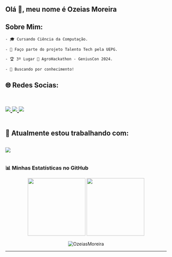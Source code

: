 <h2>Olá 👋, meu nome é Ozeias Moreira</h2>
<h2>Sobre Mim:</h2>
  <div>
    
    - 🎓 Cursando Ciência da Computação.
    
    - 💼 Faço parte do projeto Talento Tech pela UEPG.
    
    - 🏆 3º Lugar 🥉 AgroHackathon - GeniusCon 2024.
    
    - 🚀 Buscando por conhecimento!
  </div>
<h2>🌐 Redes Socias:<h2>
  <div style="display: flex">
<p align="center">
  <a href="https://www.linkedin.com/in/ozeiasmoreira">
    <img src="https://skillicons.dev/icons?i=linkedin" />
  </a>
    <a href="https://www.instagram.com/_ozmoreiraa">
    <img src="https://skillicons.dev/icons?i=instagram" />
  </a>
      <a href="https://www.ozmoreira17@gmail.com">
    <img src="https://skillicons.dev/icons?i=gmail" />
  </a>
</p>
</div>
<h2>🚀 Atualmente estou trabalhando com:</h2>
<div style="display: flex">
  
<p align="center">
  <a href="https://skillicons.dev">
    <img src="https://skillicons.dev/icons?i=java,spring,react,postgres,docker,c" />
  </a>
</p>

</div>

<div >

### 📊 Minhas Estatísticas no GitHub

<p align="center">
  <img height="180em" src="https://github-readme-stats.vercel.app/api?username=OzeiasMoreira&theme=highcontrast&hide_border=false&include_all_commits=false&count_private=false"/>
  <img height="180em" src="https://github-readme-stats.vercel.app/api/top-langs/?username=OzeiasMoreira&theme=highcontrast&hide_border=false&include_all_commits=false&count_private=false&layout=compact"/>
</p>
<p align="center">
  <img align="center" src="https://github-readme-streak-stats.herokuapp.com/?user=OzeiasMoreira&theme=highcontrast&hide_border=false" alt="OzeiasMoreira"/>
</p>

--- 
</div>

